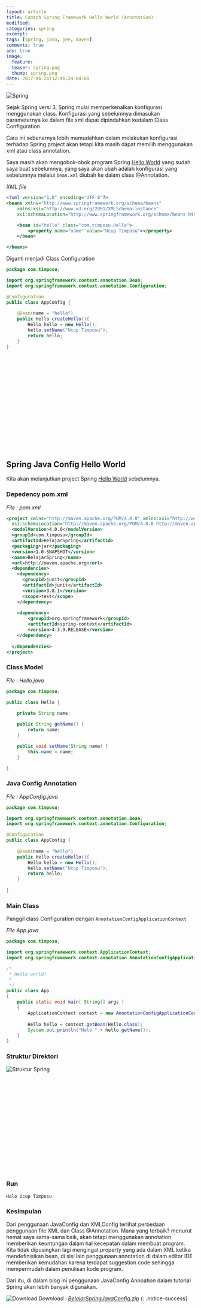 ```yaml
---
layout: article
title: Contoh Spring Framework Hello World (Annotation)
modified:
categories: spring
excerpt:
tags: [spring, java, jee, maven]
comments: true
ads: true
image:
  feature:
  teaser: spring.png
  thumb: spring.png
date: 2017-06-26T12:46:24-04:00
---
```


![Spring](/images/spring.png)

Sejak Spring versi 3, Spring mulai memperkenalkan konfigurasi menggunakan class. Konfigurasi yang sebelumnya dimasukan parameternya ke dalam file xml dapat dipindahkan kedalam Class Configuration.

Cara ini sebenarnya lebih memudahkan dalam melakukan konfigurasi terhadap Spring project akan tetapi kita masih dapat memilih menggunakan xml atau class annotation.

Saya masih akan mengobok-obok program Spring [Hello World](/contoh-spring-framework-hello-world/) yang sudah saya buat sebelumnya, yang saya akan ubah adalah konfigurasi yang sebelumnya melalui `bean.xml` diubah ke dalam class @Annotation.

*XML file*

```xml
<?xml version="1.0" encoding="UTF-8"?>
<beans xmlns="http://www.springframework.org/schema/beans"
    xmlns:xsi="http://www.w3.org/2001/XMLSchema-instance"
    xsi:schemaLocation="http://www.springframework.org/schema/beans http://www.springframework.org/schema/beans/spring-beans.xsd">

    <bean id="hello" class="com.timposu.Hello">
        <property name="name" value="Ucup Timposu"></property>
    </bean>

</beans>
```

Diganti menjadi Class Configuration

```java
package com.timposu;

import org.springframework.context.annotation.Bean;
import org.springframework.context.annotation.Configuration;

@Configuration
public class AppConfig {
	
	@Bean(name = "hello")
	public Hello createHello(){
		Hello hello = new Hello();
		hello.setName("Ucup Timposu");
		return hello;
	}	
}
```

<center><script async src="//pagead2.googlesyndication.com/pagead/js/adsbygoogle.js"></script><!-- BOX--><ins class="adsbygoogle"  style="display:inline-block;width:300px;height:250px" data-ad-client="ca-pub-4504493660273886" data-ad-slot="1638134271"></ins><script>(adsbygoogle = window.adsbygoogle || []).push({});</script></center>


## Spring Java Config Hello World

Kita akan melanjutkan project Spring [Hello World](/contoh-spring-framework-hello-world/) sebelumnya.

### Depedency pom.xml

*File : pom.xml*

```xml
<project xmlns="http://maven.apache.org/POM/4.0.0" xmlns:xsi="http://www.w3.org/2001/XMLSchema-instance"
  xsi:schemaLocation="http://maven.apache.org/POM/4.0.0 http://maven.apache.org/maven-v4_0_0.xsd">
  <modelVersion>4.0.0</modelVersion>
  <groupId>com.timposu</groupId>
  <artifactId>BelajarSpring</artifactId>
  <packaging>jar</packaging>
  <version>1.0-SNAPSHOT</version>
  <name>BelajarSpring</name>
  <url>http://maven.apache.org</url>
  <dependencies>
    <dependency>
      <groupId>junit</groupId>
      <artifactId>junit</artifactId>
      <version>3.8.1</version>
      <scope>test</scope>
    </dependency>
    
    <dependency>
        <groupId>org.springframework</groupId>
        <artifactId>spring-context</artifactId>
        <version>4.3.9.RELEASE</version>
    </dependency>
    
  </dependencies>
</project>
```

### Class Model

*File : Hello.java*

```java
package com.timposu;

public class Hello {
	
	private String name;

	public String getName() {
		return name;
	}

	public void setName(String name) {
		this.name = name;
	}

}
```

### Java Config Annotation

*File : AppConfig.java*

```java
package com.timposu;

import org.springframework.context.annotation.Bean;
import org.springframework.context.annotation.Configuration;

@Configuration
public class AppConfig {
	
	@Bean(name = "hello")
	public Hello createHello(){
		Hello hello = new Hello();
		hello.setName("Ucup Timposu");
		return hello;
	}
	
}
```

### Main Class

Panggil class Configuration dengan `AnnotationConfigApplicationContext`

*File App.java*

```java
package com.timposu;

import org.springframework.context.ApplicationContext;
import org.springframework.context.annotation.AnnotationConfigApplicationContext;

/*
 * Hello world!
 *
 */
public class App 
{
    public static void main( String[] args )
    {
        ApplicationContext context = new AnnotationConfigApplicationContext(AppConfig.class);
        
        Hello hello = context.getBean(Hello.class);
        System.out.println("Halo " + hello.getName());
    }
}
```

### Struktur Direktori

![Struktur Spring](/images/spring/2.png)

<center><script async src="//pagead2.googlesyndication.com/pagead/js/adsbygoogle.js"></script><!-- BOX--><ins class="adsbygoogle"  style="display:inline-block;width:300px;height:250px" data-ad-client="ca-pub-4504493660273886" data-ad-slot="1638134271"></ins><script>(adsbygoogle = window.adsbygoogle || []).push({});</script></center>


### Run

```
Halo Ucup Timposu
```

### Kesimpulan

Dari penggunaan JavaConfig dan XMLConfig terlihat perbedaan penggunaan file XML dan Class @Annotation. Mana yang terbaik? menurut hemat saya sama-sama baik, akan tetapi menggunakan annotation memberikan keuntungan dalam hal kecepatan dalam membuat program. Kita tidak dipusingkan lagi mengingat property yang ada dalam XML ketika mendefinisikan bean, di sisi lain penggunaan annotation di dalam editor IDE memberikan kemudahan karena terdapat suggestion code sehingga mempermudah dalam penulisan kode program. 

Dari itu, di dalam blog ini penggunaan JavaConfig Annoation dalam tutorial Spring akan lebih banyak digunakan.

![Download](/images/download.png) *Download* : *[BelajarSpringJavaConfig.zip](http://adf.ly/1n9bkv)*
{: .notice-success}

